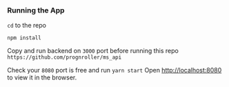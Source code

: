 ### Running the App

`cd` to the repo

`npm install`

Copy and run backend on `3000` port before running this repo `https://github.com/prognroller/ms_api` 

Check your `8080` port is free and run `yarn start`
Open [http://localhost:8080](http://localhost:8080) to view it in the browser.